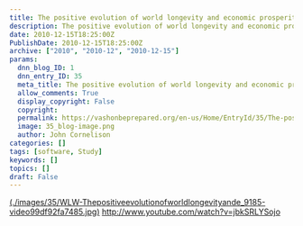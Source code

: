 ```yaml
---
title: The positive evolution of world longevity and economic prosperity
description: The positive evolution of world longevity and economic prosperity
date: 2010-12-15T18:25:00Z
PublishDate: 2010-12-15T18:25:00Z
archive: ["2010", "2010-12", "2010-12-15"]
params:
  dnn_blog_ID: 1
  dnn_entry_ID: 35
  meta_title: The positive evolution of world longevity and economic prosperity
  allow_comments: True
  display_copyright: False
  copyright:
  permalink: https://vashonbeprepared.org/en-us/Home/EntryId/35/The-positive-evolution-of-world-longevity-and-economic-prosperity
  image: 35_blog-image.png
  author: John Cornelison
categories: []
tags: [software, Study]
keywords: []
topics: []
draft: False
---
```


[(./images/35/WLW-Thepositiveevolutionofworldlongevityande_9185-video99df92fa7485.jpg)](http://www.youtube.com/watch?v=jbkSRLYSojo) http://www.youtube.com/watch?v=jbkSRLYSojo
